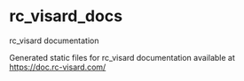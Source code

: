 # rc_visard_docs
rc_visard documentation

Generated static files for rc_visard documentation available at https://doc.rc-visard.com/

